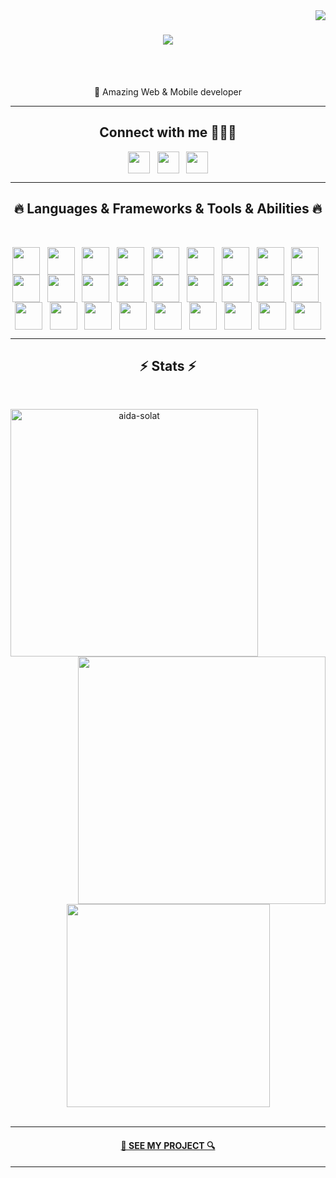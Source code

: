 <img align="right" src="https://visitor-badge.laobi.icu/badge?page_id=aida-solat.aida-solat">

<h1 align="center">
    <a href="https://git.io/typing-svg">
        <img
            src="https://readme-typing-svg.herokuapp.com/?lines=Hello+Thanks+for+visiting+my+github!+👋;💖Professional+developer....;">
    </a>
</h1>

<br>
<p align="center">
    <br>
    🔬 Amazing Web & Mobile developer
    <br>

</p>

<hr>
<h2 align='center'> Connect with me 🙋🏼‍♀️ </h2>
<p align='center'>
    <a href='https://www.linkedin.com/in/aida-solat/'> <img width='35px' align='center'
            src="https://raw.githubusercontent.com/rahulbanerjee26/githubAboutMeGenerator/main/icons/linked-in-alt.svg" /></a>
    &nbsp;
    <a href='https://github.com/aida-solat'> <img width='35px' align='center'
            src="https://raw.githubusercontent.com/rahulbanerjee26/githubAboutMeGenerator/main/icons/github.svg" /></a>
   &nbsp;
    <a href="mailto:aidasolatco@gmail.com?subject=Would you like more information?"> <img width='35px' align='center'
            src="https://raw.githubusercontent.com/rahulbanerjee26/githubAboutMeGenerator/main/icons/yahoo.svg" /></a>


</p>


<hr>
<h2 align="center">🔥 Languages & Frameworks & Tools & Abilities 🔥</h2>
<br>
<p align="center">

   <img width ='44px' align='center' src ='https://raw.githubusercontent.com/rahulbanerjee26/githubAboutMeGenerator/main/icons/javascript.svg'>
   &nbsp;
<img width ='44px' align='center' src ='https://raw.githubusercontent.com/rahulbanerjee26/githubAboutMeGenerator/main/icons/typescript.svg'>
    &nbsp;
    <img width ='44px' align='center' src ='https://raw.githubusercontent.com/rahulbanerjee26/githubAboutMeGenerator/main/icons/nodejs.svg'>
    &nbsp;
    <img width ='44px' align='center' src ='https://raw.githubusercontent.com/rahulbanerjee26/githubAboutMeGenerator/main/icons/html.svg'> 
&nbsp;
<img width ='44px' align='center' src ='https://raw.githubusercontent.com/rahulbanerjee26/githubAboutMeGenerator/main/icons/css.svg'>
    &nbsp;
<img width ='44px' align='center' src ='https://raw.githubusercontent.com/rahulbanerjee26/githubAboutMeGenerator/main/icons/sass.svg'>
    &nbsp;
   <img width ='44px' align='center' src ='https://raw.githubusercontent.com/rahulbanerjee26/githubAboutMeGenerator/main/icons/reactjs.svg'>
    &nbsp;
     <img width ='44px' align='center' src ='https://raw.githubusercontent.com/rahulbanerjee26/githubAboutMeGenerator/main/icons/angularjs.svg'>
    &nbsp;
      <img width ='44px' align='center' src ='https://raw.githubusercontent.com/rahulbanerjee26/githubAboutMeGenerator/main/icons/express.svg'>
    &nbsp;
     <img width ='44px' align='center' src ='https://raw.githubusercontent.com/rahulbanerjee26/githubAboutMeGenerator/main/icons/nextjs.svg'>
    &nbsp;
    <img width ='44px' align='center' src ='https://raw.githubusercontent.com/rahulbanerjee26/githubAboutMeGenerator/main/icons/redux.svg'>
    &nbsp;
    <img width ='44px' align='center' src ='https://raw.githubusercontent.com/rahulbanerjee26/githubAboutMeGenerator/main/icons/bootstrap.svg'>
    &nbsp;
    <img width ='44px' align='center' src ='https://raw.githubusercontent.com/rahulbanerjee26/githubAboutMeGenerator/main/icons/reactnative.svg'>
&nbsp;
 <img width ='44px' align='center' src ='https://raw.githubusercontent.com/rahulbanerjee26/githubAboutMeGenerator/main/icons/jest.svg'>
&nbsp;
<img width ='44px' align='center' src ='https://raw.githubusercontent.com/rahulbanerjee26/githubAboutMeGenerator/main/icons/jasmine.svg'>
&nbsp;
    <img width ='44px' align='center' src ='https://raw.githubusercontent.com/rahulbanerjee26/githubAboutMeGenerator/main/icons/selenium.svg'>
&nbsp;
 <img width ='44px' align='center' src ='https://raw.githubusercontent.com/rahulbanerjee26/githubAboutMeGenerator/main/icons/webpack.svg'>
&nbsp;
<img width ='44px' align='center' src ='https://raw.githubusercontent.com/rahulbanerjee26/githubAboutMeGenerator/main/icons/babel.svg'>
    &nbsp;
    <img width ='44px' align='center' src ='https://raw.githubusercontent.com/rahulbanerjee26/githubAboutMeGenerator/main/icons/git.svg'>
    &nbsp;
    <img width ='44px' align='center' src ='https://raw.githubusercontent.com/rahulbanerjee26/githubAboutMeGenerator/main/icons/mongodb.svg'>
    &nbsp;
<img width ='44px' align='center' src ='https://raw.githubusercontent.com/rahulbanerjee26/githubAboutMeGenerator/main/icons/postgresql.svg'>
&nbsp;
<img width ='44px' align='center' src ='https://raw.githubusercontent.com/rahulbanerjee26/githubAboutMeGenerator/main/icons/mysql.svg'>
    &nbsp;
    <img width ='44px' align='center' src ='https://raw.githubusercontent.com/rahulbanerjee26/githubAboutMeGenerator/main/icons/oracle.svg'>
    &nbsp;
     <img width ='44px' align='center' src ='https://raw.githubusercontent.com/rahulbanerjee26/githubAboutMeGenerator/main/icons/docker.svg'>
    &nbsp;
    <img width ='44px' align='center' src ='https://raw.githubusercontent.com/rahulbanerjee26/githubAboutMeGenerator/main/icons/postman.svg'>
    &nbsp;
    <img width ='44px' align='center' src ='https://raw.githubusercontent.com/rahulbanerjee26/githubAboutMeGenerator/main/icons/github.svg'>
    &nbsp;
    <img width ='44px' align='center' src ='https://raw.githubusercontent.com/rahulbanerjee26/githubAboutMeGenerator/main/icons/tailwind.svg'>                         
</p>
<hr>
<h2 align="center">⚡ Stats ⚡</h2>
<br>
<p align=center>
<div align=center>
    <a href="#" title="Go to Source">
        <img align="left" width=396
            src="https://github-readme-streak-stats.herokuapp.com/?user=aida-solat&hide_border=true&theme=tokyonight"
            alt="aida-solat" />
    </a>
    <a href="#" title="Go to Source">
        <img align="right" width=396
            src="https://github-readme-stats.vercel.app/api?username=aida-solat&show_icons=true&hide_border=true&theme=tokyonight" />
    </a>
</div>
<br><br><br><br><br><br><br><br><br>
<div align=center>
    <a href="#">
        <img width=325 align="center"
            src="https://github-readme-stats.vercel.app/api/top-langs/?username=aida-solat&hide=c%23,powershell,Mathematica,Ruby,Objective-C,Objective-C%2b%2b,Cuda&langs_count=8&layout=compact&hide_border=true&theme=tokyonight" />
    </a>
</div>
<br>

</p>
<hr>


<h4 align="center">
    <a href="https://github.com/stars/aida-solat/lists/my-project" title="Show Repositories">🔎 SEE MY PROJECT 🔍</a>
</h4>

<hr>
